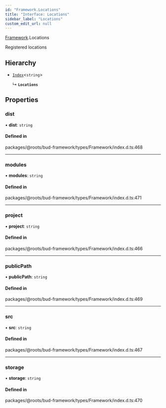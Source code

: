 ```yaml
---
id: "Framework.Locations"
title: "Interface: Locations"
sidebar_label: "Locations"
custom_edit_url: null
---
```


[Framework](../namespaces/Framework.md).Locations

Registered locations

## Hierarchy

- [`Index`](../namespaces/Framework.md#index)<`string`\>

  ↳ **`Locations`**

## Properties

### dist

• **dist**: `string`

#### Defined in

packages/@roots/bud-framework/types/Framework/index.d.ts:468

___

### modules

• **modules**: `string`

#### Defined in

packages/@roots/bud-framework/types/Framework/index.d.ts:471

___

### project

• **project**: `string`

#### Defined in

packages/@roots/bud-framework/types/Framework/index.d.ts:466

___

### publicPath

• **publicPath**: `string`

#### Defined in

packages/@roots/bud-framework/types/Framework/index.d.ts:469

___

### src

• **src**: `string`

#### Defined in

packages/@roots/bud-framework/types/Framework/index.d.ts:467

___

### storage

• **storage**: `string`

#### Defined in

packages/@roots/bud-framework/types/Framework/index.d.ts:470

